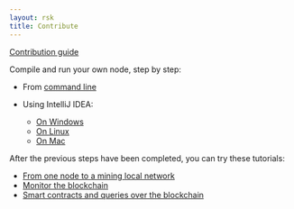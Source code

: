 ```yaml
---
layout: rsk
title: Contribute
---
```


<a href="https://github.com/rsksmart/rskj/blob/master/CONTRIBUTING.md" target="_blank" class="green-button">Contribution guide</a>

Compile and run your own node, step by step:

- From [command line](/rsk/node/contribute/cli) 

- Using IntelliJ IDEA:
  - [On Windows](/rsk/node/contribute/windows)
  - [On Linux](/rsk/node/contribute/linux)
  - [On Mac](/rsk/node/contribute/macos)

After the previous steps have been completed, you can try these tutorials:

- [From one node to a mining local network](/rsk/node/configure/for-mining)
- [Monitor the blockchain](https://github.com/rsksmart/rskj/wiki/Monitor-the-blockchain)
- [Smart contracts and queries over the blockchain](/develop/tutorials)